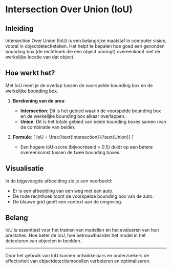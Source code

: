 # Intersection Over Union (IoU)

## Inleiding
Intersection Over Union (IoU) is een belangrijke maatstaf in computer vision, vooral in objectdetectietaken. Het helpt te bepalen hoe goed een gevonden bounding box (de rechthoek die een object omringt) overeenkomt met de werkelijke locatie van dat object.

## Hoe werkt het?
Met IoU meet je de overlap tussen de voorspelde bounding box en de werkelijke bounding box. 

1. **Berekening van de area**:
   - **Intersection**: Dit is het gebied waarin de voorspelde bounding box en de werkelijke bounding box elkaar overlappen.
   - **Union**: Dit is het totale gebied van beide bounding boxes samen (van de combinatie van beide).

2. **Formule**:
   \[
   IoU = \frac{\text{Intersection}}{\text{Union}}
   \]
   - Een hogere IoU-score (bijvoorbeeld > 0.5) duidt op een betere overeenkomst tussen de twee bounding boxes.

## Visualisatie
In de bijgevoegde afbeelding zie je een voorbeeld:
- Er is een afbeelding van een weg met een auto.
- De rode rechthoek toont de voorspelde bounding box van de auto.
- De blauwe grid geeft een context aan de omgeving.

## Belang
IoU is essentieel voor het trainen van modellen en het evalueren van hun prestaties. Hoe beter de IoU, hoe betrouwbaarder het model in het detecteren van objecten in beelden.

---

Door het gebruik van IoU kunnen ontwikkelaars en onderzoekers de effectiviteit van objectdetectiemodellen verbeteren en optimaliseren.